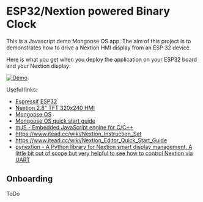 # ESP32/Nextion powered Binary Clock 

This is a Javascript demo Mongoose OS app. The aim of this project is to demonstrates how to drive a Nextion HMI display from an ESP 32 device.

Here is what you get when you deploy the application on your ESP32 board and your Nextion display:

[![Demo](https://github.com/aschuma/esp32_nextion_js_binary_clock/raw/master/BinaryClockGithub_V_0_1.gif)](https://www.youtube.com/watch?v=xE8lQu0kEME)

Useful links:
- [Espressif ESP32](https://www.espressif.com/en/products/hardware/esp32/overview)
- [Nextion 2.8" TFT 320x240 HMI](https://www.itead.cc/nextion-nx3224t028-1934.html)
- [Mongoose OS](https://mongoose-os.com/mos.html)
- [Mongoose OS quick start guide](https://mongoose-os.com/docs/quickstart/setup.md)
- [mJS - Embedded JavaScript engine for C/C++](https://github.com/cesanta/mjs)
- https://www.itead.cc/wiki/Nextion_Instruction_Set
- https://www.itead.cc/wiki/Nextion_Editor_Quick_Start_Guide
- [pynextion - A Python library for Nextion smart display management. A little bit out of scope but very helpful to see how to control Nextion via UART](https://github.com/aschuma/pynextion)

## Onboarding

ToDo
